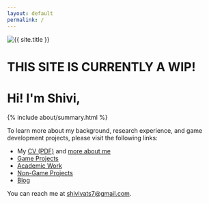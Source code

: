 ```yaml
---
layout: default
permalink: /
---
```


<div class="row justify-content-center align-items-center p-4">
  <div class="col-lg-4 col-md-6 text-center mt-4">
    <!-- Fine Circle Responsive Image -->
    <div id="container" class="my-2">
      <div id="dummy"></div>
      <div id="element">
        <img src="{{ site.author.image }}" alt="{{ site.title }}" class="circle-image wow animated zoomIn" data-wow-delay=".1s">
      </div>
    </div>
  </div>
</div>
<div class="text-left wow animated slideInUp" data-wow-delay=".15s">
    <h1 class="display-6">THIS SITE IS CURRENTLY A WIP!</h1>
    <h1 class="display-4"> Hi! I'm Shivi, </h1>
    {% include about/summary.html %}
    <p>To learn more about my background, research experience, and game development projects, please visit the following links:</p>
    <ul>
      <li>My <a class="link-underline link-underline-opacity-0 link-underline-opacity-75-hover" href="#">CV (PDF)</a> and <a class="link-underline link-underline-opacity-0 link-underline-opacity-75-hover" href="/about">more about me</a></li>
      <li><a class="link-underline link-underline-opacity-0 link-underline-opacity-75-hover" href="/projects">Game Projects</a></li>
      <li><a class="link-underline link-underline-opacity-0 link-underline-opacity-75-hover" href="/academic-work">Academic Work</a></li>
      <li><a class="link-underline link-underline-opacity-0 link-underline-opacity-75-hover" href="/other-work">Non-Game Projects</a></li>
      <li><a class="link-underline link-underline-opacity-0 link-underline-opacity-75-hover" href="/blog">Blog</a></li>
    </ul>
    <!-- <p>To download my CV as a PDF, <a class="link-underline link-underline-opacity-0 link-underline-opacity-75-hover" href="#">click here</a>.</p>
    <p>To know more about me, <a class="link-underline link-underline-opacity-0 link-underline-opacity-75-hover" href="/about">click here</a>.</p>
    <p>To see some of the games I've worked on, <a class="link-underline link-underline-opacity-0 link-underline-opacity-75-hover"  href="/projects">click here</a>.</p>
    <p>To see non-games projects I've worked on <a class="link-underline link-underline-opacity-0 link-underline-opacity-75-hover"  href="/other-work">click here</a>.</p>
    <p>To see my academic work, including published papers and teaching experience, <a class="link-underline link-underline-opacity-0 link-underline-opacity-75-hover"  href="/academic-work">click here</a>.</p>
    <p>To read my blog with dev logs, reflections, thoughts about my D&D campaign, and more, <a class="link-underline link-underline-opacity-0 link-underline-opacity-75-hover"  href="/blog">click here</a>.</p> -->
    <p>You can reach me at <a class="link-underline link-underline-opacity-0 link-underline-opacity-75-hover" href="mailto:shivivats7@gmail.com">shivivats7@gmail.com</a>.</p>
</div>